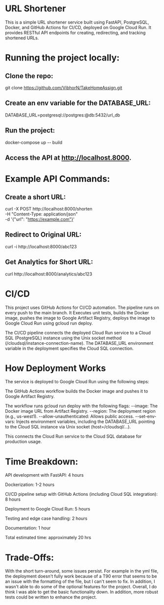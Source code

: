 # URL Shortener
This is a simple URL shortener service built using FastAPI, PostgreSQL, Docker, and GitHub Actions for CI/CD, deployed on Google Cloud Run. It provides RESTful API endpoints for creating, redirecting, and tracking shortened URLs.

# Running the project locally:

## Clone the repo:
git clone https://github.com/VibhorN/TakeHomeAssign.git

## Create an env variable for the DATABASE_URL:
DATABASE_URL=postgresql://postgres:<password>@db:5432/url_db

## Run the project:
docker-compose up -- build

## Access the API at http://localhost.8000.

# Example API Commands:

## Create a short URL: 
curl -X POST http://localhost:8000/shorten \
  -H "Content-Type: application/json" \
  -d '{"url": "https://example.com"}'

## Redirect to Original URL: 
curl -i http://localhost:8000/abc123

## Get Analytics for Short URL: 
curl http://localhost:8000/analytics/abc123

# CI/CD

This project uses GitHub Actions for CI/CD automation. The pipeline runs on every push to the main branch. It Executes unit tests, builds the Docker image, pushes the image to Google Artifact Registry, deploys the image to Google Cloud Run using gcloud run deploy.

The CI/CD pipeline connects the deployed Cloud Run service to a Cloud SQL (PostgreSQL) instance using the Unix socket method (/cloudsql/instance-connection-name). The DATABASE_URL environment variable in the deployment specifies the Cloud SQL connection.

# How Deployment Works

The service is deployed to Google Cloud Run using the following steps:

The GitHub Actions workflow builds the Docker image and pushes it to Google Artifact Registry.

The workflow runs gcloud run deploy with the following flags:
--image: The Docker image URL from Artifact Registry.
--region: The deployment region (e.g., us-west1).
--allow-unauthenticated: Allows public access.
--set-env-vars: Injects environment variables, including the DATABASE_URL pointing to the Cloud SQL instance via Unix socket (host=/cloudsql/...).

This connects the Cloud Run service to the Cloud SQL database for production usage.

# Time Breakdown:

API development with FastAPI: 4 hours

Dockerization: 1-2 hours

CI/CD pipeline setup with GitHub Actions (including Cloud SQL integration): 8 hours

Deployment to Google Cloud Run: 5 hours

Testing and edge case handling: 2 hours

Documentation: 1 hour

Total estimated time: approximately 20 hrs

# Trade-Offs:

With the short turn-around, some issues persist. For example in the yml file, the deployment doesn't fully work because of a T90 error that seems to be an issue with the formatting of the file, but I can't seem to fix. In addition, I wasn't able to do some of the optional features for the project. Overall, I do think I was able to get the basic functionality down. In addition, more robust tests could be written to enhance the project.

